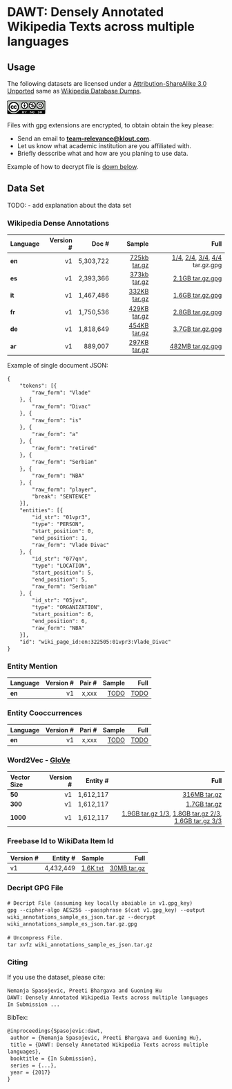 # DAWT: Densely Annotated Wikipedia Texts across multiple languages #

## Usage ##

The following datasets are licensed under a [Attribution-ShareAlike 3.0 Unported](https://creativecommons.org/licenses/by-nc-sa/4.0/)
same as [Wikipedia Database Dumps](https://dumps.wikimedia.org/).

![CC BY-NC-SA](CC-BY-NC-SA.png)

Files with gpg extensions are encrypted, to obtain obtain the key please:
  * Send an email to **team-relevance@klout.com**.
  * Let us know what academic institution are you affiliated with.
  * Briefly desscribe what and how are you planing to use data.

Example of how to decrypt file is [down below](https://github.com/klout/opendata/tree/master/wiki_annotation#decript-gpg-file).

## Data Set ##

TODO: - add explanation about the data set 


### Wikipedia Dense Annotations ###

| Language  | **Version #**  | **Doc #**  | **Sample** | **Full** |
|:----------|---:|-----------:|-----------:|---------:|
| **en**    | v1 | 5,303,722  |    [725kb tar.gz ](http://opendata.klout.com/wiki/wiki_annotation/v1/wiki_annotations_json_sample_en.tar.gz)   | [1/4](http://opendata.klout.com/wiki/wiki_annotation/v1/wiki_annotations_json_en_part_00.tar.gz.gpg), [2/4](http://opendata.klout.com/wiki/wiki_annotation/v1/wiki_annotations_json_en_part_01.tar.gz.gpg), [3/4](http://opendata.klout.com/wiki/wiki_annotation/v1/wiki_annotations_json_en_part_02.tar.gz.gpg), [4/4](http://opendata.klout.com/wiki/wiki_annotation/v1/wiki_annotations_json_en_part_03.tar.gz.gpg) tar.gz.gpg  |
| **es**    | v1 | 2,393,366 |    [373kb tar.gz ](http://opendata.klout.com/wiki/wiki_annotation/v1/wiki_annotations_json_sample_es.tar.gz.gpg)   | [2.1GB tar.gz.gpg ](http://opendata.klout.com/wiki/wiki_annotation/v1/wiki_annotations_json_es.tar.gz)   |
| **it**    | v1 | 1,467,486  |    [332KB tar.gz ](http://opendata.klout.com/wiki/wiki_annotation/v1/wiki_annotations_json_sample_it.tar.gz.gpg)   | [1.6GB tar.gz.gpg ](http://opendata.klout.com/wiki/wiki_annotation/v1/wiki_annotations_json_it.tar.gz)   |
| **fr**    | v1 | 1,750,536  |    [429KB tar.gz ](http://opendata.klout.com/wiki/wiki_annotation/v1/wiki_annotations_json_sample_fr.tar.gz.gpg)   | [2.8GB tar.gz.gpg ](http://opendata.klout.com/wiki/wiki_annotation/v1/wiki_annotations_json_fr.tar.gz)   |
| **de**    | v1 | 1,818,649  |    [454KB tar.gz ](http://opendata.klout.com/wiki/wiki_annotation/v1/wiki_annotations_json_sample_de.tar.gz.gpg)   | [3.7GB tar.gz.gpg ](http://opendata.klout.com/wiki/wiki_annotation/v1/wiki_annotations_json_de.tar.gz)   |
| **ar**    | v1 | 889,007  |    [297KB tar.gz ](http://opendata.klout.com/wiki/wiki_annotation/v1/wiki_annotations_json_sample_ar.tar.gz.gpg)   | [482MB tar.gz.gpg ](http://opendata.klout.com/wiki/wiki_annotation/v1/wiki_annotations_json_ar.tar.gz.gpg)   |

Example of single document JSON:
```
{
	"tokens": [{
		"raw_form": "Vlade"
	}, {
		"raw_form": "Divac"
	}, {
		"raw_form": "is"
	}, {
		"raw_form": "a"
	}, {
		"raw_form": "retired"
	}, {
		"raw_form": "Serbian"
	}, {
		"raw_form": "NBA"
	}, {
		"raw_form": "player",
		"break": "SENTENCE"
	}],
	"entities": [{
		"id_str": "01vpr3",
		"type": "PERSON",
		"start_position": 0,
		"end_position": 1,
		"raw_form": "Vlade Divac"
	}, {
		"id_str": "077qn",
		"type": "LOCATION",
		"start_position": 5,
		"end_position": 5,
		"raw_form": "Serbian"
	}, {
		"id_str": "05jvx",
		"type": "ORGANIZATION",
		"start_position": 6,
		"end_position": 6,
		"raw_form": "NBA"
	}],
	"id": "wiki_page_id:en:322505:01vpr3:Vlade_Divac"
}
```

### Entity Mention ###

| Language  | **Version #**  | **Pair #**  | **Sample** | **Full** |
|:----------|---:|-----------:|-----------:|---------:|
| **en**    | v1 | x,xxx  |    [TODO](http://opendata.klout.com/wiki/wiki_annotation/v1/wiki_annotations_sample_en_json.tar.gz)   | [TODO](http://opendata.klout.com/wiki/wiki_annotation/v1/wiki_annotations_en_json.tar.gz)   |

### Entity Cooccurrences ###

| Language  | **Version #**  | **Pari #**  | **Sample** | **Full** |
|:----------|---:|-----------:|-----------:|---------:|
| **en**    | v1 | x,xxx  |    [TODO](http://opendata.klout.com/wiki/wiki_annotation/v1/wiki_annotations_sample_en_json.tar.gz)   | [TODO](http://opendata.klout.com/wiki/wiki_annotation/v1/wiki_annotations_en_json.tar.gz)   |


### Word2Vec - [GloVe](http://nlp.stanford.edu/projects/glove/) ###

| Vector Size  | **Version #**  | **Entity #**  | **Full** |
|:----------|---:|-----------:|-----------:|
| **50**    | v1 | 1,612,117  | [316MB tar.gz](http://opendata.klout.com/wiki/word2vec/v1/wiki_entity_all_50_vectors.tar.gz)   | 
| **300**   | v1 | 1,612,117  | [1.7GB tar.gz](http://opendata.klout.com/wiki/word2vec/v1/wiki_entity_all_300_vectors.tar.gz)   | 
| **1000**  | v1 | 1,612,117  | [1.9GB tar.gz 1/3](http://opendata.klout.com/wiki/word2vec/v1/wiki_entity_all_1000_vector_part_1.tar.gz), [1.8GB tar.gz 2/3](http://opendata.klout.com/wiki/word2vec/v1/wiki_entity_all_1000_vector_part_1.tar.gz), [1.6GB tar.gz 3/3](http://opendata.klout.com/wiki/word2vec/v1/wiki_entity_all_1000_vector_part_1.tar.gz)   | 


### Freebase Id to WikiData Item Id

| **Version #**  | **Entity #**  | **Sample** | **Full** |
|---|-----------:|-----------:|---------:|
| v1 | 4,432,449 | [1.6K txt](https://github.com/klout/opendata/blob/master/wiki_annotation/freebase_id_wikidata_item_id_sample.txt) | [30MB tar.gz](http://opendata.klout.com/wiki/freebase_wikidata_mappings/v1/freebase_id_wikidata_item_id.tar.gz)

### Decript GPG File ###

```
# Decript File (assuming key locally abaiable in v1.gpg_key)
gpg --cipher-algo AES256 --passphrase $(cat v1.gpg_key) --output wiki_annotations_sample_es_json.tar.gz --decrypt wiki_annotations_sample_es_json.tar.gz.gpg

# Uncompress File. 
tar xvfz wiki_annotations_sample_es_json.tar.gz
```

### Citing ###


If you use the dataset, please cite:
```
Nemanja Spasojevic, Preeti Bhargava and Guoning Hu
DAWT: Densely Annotated Wikipedia Texts across multiple languages
In Submission ...
```

BibTex:
```
@inproceedings{Spasojevic:dawt,
 author = {Nemanja Spasojevic, Preeti Bhargava and Guoning Hu},
 title = {DAWT: Densely Annotated Wikipedia Texts across multiple languages},
 booktitle = {In Submission},
 series = {...},
 year = {2017}
}
```

